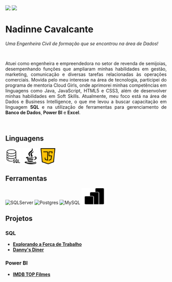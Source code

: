 
<!---
nadinne94/nadinne94 is a ✨ special ✨ repository because its `README.md` (this file) appears on your GitHub profile.
You can click the Preview link to take a look at your changes.
--->
<div align="left">
  <a href="https://www.linkedin.com/in/nadinne-cavalcante/" target="_blank"><img src="https://img.shields.io/badge/-LinkedIn-%230077B5?style=for-the-badge&logo=linkedin&logoColor=white" target="_blank"></a> 
  <a href="mailto:nadinnecavalcantesilva@gmail.com"><img src="https://img.shields.io/badge/-Gmail-%23333?style=for-the-badge&logo=gmail&logoColor=white" target="_blank"></a>
</div>

# Nadinne Cavalcante

_Uma Engenheira Civil de formação que se encontrou na área de Dados!_

<br>

<div align="justify">
  <p>
     Atuei como engenheira e empreendedora no setor de revenda de semijoias, desempenhando funções que ampliaram minhas habilidades em gestão, marketing, comunicação e diversas tarefas relacionadas às operações       comerciais. Movida pelo meu interesse na área de tecnologia, participei do programa de mentoria Cloud Girls, onde aprimorei minhas competências em linguagens como Java, JavaScript, HTML5 e CSS3, além de          desenvolver minhas habilidades em Soft Skills. Atualmente, meu foco está na área de Dados e Business Intelligence, o que me levou a buscar capacitação em linguagem <b>SQL</b> e na utilização de ferramentas       para gerenciamento de <b>Banco de Dados</b>, <b>Power BI</b> e <b>Excel</b>.
  </p> 
    <br>
</div>

## Linguagens

<div>
      <img src="https://github.com/nadinne94/icons/blob/main/servidor-sql.png" alt="SQL" height="50" width="50" />
      <img src="https://github.com/nadinne94/icons/blob/main/java.png" alt="Java" height="50" width="50"  />
      <img src="https://github.com/nadinne94/icons/blob/main/script-java.png" alt="JavaScript" height="50" width="50"  />
</div>

## Ferramentas
<div>
      <img src="https://cdn.jsdelivr.net/gh/devicons/devicon/icons/microsoftsqlserver/microsoftsqlserver-plain-wordmark.svg" alt="SQLServer" height="50" width="80"  />
      <img src="https://devicons.railway.app/i/postgresql.svg" alt="Postgres" height="50" width="80"/>
      <img src="https://devicons.railway.app/i/mysql.svg" alt="MySQL" height="50" width="80"/>
      <img src="https://github.com/nadinne94/icons/blob/main/powerbi.svg" alt="Power BI" height="50" width="80" />
</div>
 

## Projetos

### SQL
* **<a href="https://github.com/nadinne94/employeedataset">Explorando a Força de Trabalho</a>**
* **<a href="https://github.com/nadinne94/dannys_diner">Danny's Diner</a>**

### Power BI
* **<a href="https://www.behance.net/gallery/180165445/IMDB-Top-10000-Filmes">IMDB TOP Filmes</a>**


